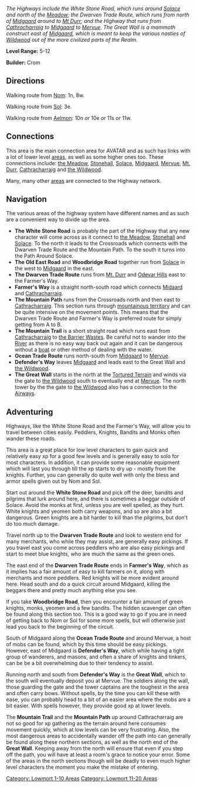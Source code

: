 *The Highways include the White Stone Road, which runs around
[Solace](:Category:_Town_Of_Solace "wikilink") and north of the
[Meadow](:Category:_Meadow "wikilink"); the Dwarven Trade Route, which
runs from north of [Midgaard](:Category:_Midgaard "wikilink") around to
[Mt Durr](:Category:_Mt_Durr "wikilink"); and the Highway that runs from
[Cathracharraig](:Category:_Cathracharraig "wikilink") to
[Midgaard](:Category:_Midgaard "wikilink") to
[Mervue](:Category:_Mervue "wikilink"). The Great Wall is a mammoth
construct east of [Midgaard](:Category:_Midgaard "wikilink"), which is
meant to keep the various nasties of
[Wildwood](:Category:_Wildwood "wikilink") out of the more civilized
parts of the Realm.*

**Level Range:** 5-12

**Builder:** Crom

## Directions

Walking route from [Nom](Nom "wikilink"): 1n, 8w.

Walking route from [Sol](Sol "wikilink"): 3e.

Walking route from [Aelmon](Aelmon "wikilink"): 10n *or* 10e *or* 11s
*or* 11w.

## Connections

This area is the main connection area for AVATAR and as such has links
with a lot of lower level [areas](:Category:_Areas "wikilink"), as well
as some higher ones too. These connections include: [the
Meadow](:Category:_Meadow "wikilink"),
[Stonehall](:Category:_Stonehall "wikilink"),
[Solace](:Category:_Town_Of_Solace "wikilink"),
[Midgaard](:Category:_Midgaard "wikilink"),
[Mervue](:Category:_Mervue "wikilink"), [Mt.
Durr](:Category:_Mt_Durr "wikilink"),
[Cathracharraig](:Category:_Cathracharraig "wikilink") and [the
Wildwood](:Category:_Wildwood "wikilink").

Many, many other [areas](:Category:_Areas "wikilink") are connected to
the Highway network.

## Navigation

The various areas of the highway system have different names and as such
are a convenient way to divide up the area.

-   **The White Stone Road** is probably the part of the Highway that
    any new character will come across as it connect to [the
    Meadow](:Category:_Meadow "wikilink"),
    [Stonehall](:Category:_Stonehall "wikilink") and
    [Solace](:Category:_Town_Of_Solace "wikilink"). To the north it
    leads to the Crossroads which connects with the Dwarven Trade Route
    and the Mountain Path. To the south it turns into the Path Around
    Solace.
-   **The Old East Road** and **Woodbridge Road** together run from
    [Solace](:Category:_Town_Of_Solace "wikilink") in the west to
    [Midgaard](:Category:_Midgaard "wikilink") in the east.
-   **The Dwarven Trade Route** runs from [Mt.
    Durr](:Category:_Mt_Durr "wikilink") and [Odevar
    Hills](:Category:_Odevar_Hills "wikilink") east to the Farmer's Way.
-   **Farmer's Way** is a straight north-south road which connects
    [Midaard](:Category:_Midgaard "wikilink") and
    [Cathracharraig](:Category:_Cathracharraig "wikilink").
-   **The Mountain Path** runs from the Crossroads north and then east
    to [Cathracharraig](:Category:_Cathracharraig "wikilink"). This
    section runs through [mountainous
    territory](Mountain_Terrain "wikilink") and can be quite intensive
    on the movement points. This means that the Dwarven Trade Route and
    Farmer's Way is preferred route for simply getting from A to B.
-   **The Mountain Trail** is a short straight road which runs east from
    [Cathracharraig](:Category:_Cathracharraig "wikilink") to [the
    Barrier Wastes](:Category:_Barrier_Wastes "wikilink"). Be careful
    not to wander into the
    [River](:Category:_Rivers_Of_Avatar "wikilink") as there is no easy
    way back out again and it can be dangerous without a
    [boat](:Category:_Boats "wikilink") or other method of dealing with
    the water.
-   **Ocean Trade Route** runs north-south from
    [Midgaard](:Category:_Midgaard "wikilink") to
    [Mervue](:Category:_Mervue "wikilink").
-   **Defender's Way** leaves [Midgaard](:Category:_Midgaard "wikilink")
    and leads east to the Great Wall and [the
    Wildwood](:Category:_Wildwood "wikilink").
-   **The Great Wall** starts in the north at the [Tortured
    Terrain](:Category:_Tortured_Terrain "wikilink") and winds via the
    gate to [the Wildwood](:Category:_Wildwood "wikilink") south to
    eventually end at [Mervue](:Category:_Mervue "wikilink"). The north
    tower by the the gate to [the
    Wildwood](:Category:_Wildwood "wikilink") also has a connection to
    the [Airways](:Category:_Airways "wikilink").

## Adventuring

Highways, like the White Stone Road and the Farmer's Way, will allow you
to travel between cities easily. Peddlers, Knights, Bandits and Monks
often wander these roads.

This area is a great place for low level characters to gain quick and
relatively easy xp for a good few levels and is generally easy to solo
for most characters. In addition, it can provide some reasonable
equipment which will last you through till the xp starts to dry up -
mostly from the knights. Further, you can generally do quite well with
only the bless and armor spells given out by Nom and Sol.

Start out around the **White Stone Road** and pick off the deer, bandits
and pilgrims that lurk around here, and there is sometimes a beggar
outside of Solace. Avoid the monks at first, unless you are well
spelled, as they hurt. White knights and yeomen both carry weapons, and
so are also a bit dangerous. Green knights are a bit harder to kill than
the pilgrims, but don't do too much damage.

Travel north up to the **Dwarven Trade Route** and look to western end
for many merchants, who while they may assist, are generally easy
pickings. If you travel east you come across peddlers who are also easy
pickings and start to meet blue knights, who are much the same as the
green ones.

The east end of the **Dwarven Trade Route** ends in **Farmer's Way**,
which as it implies has a fair amount of easy to kill farmers on it,
along with merchants and more peddlers. Red knights will be more evident
around here. Head south and do a quick circuit around Midgaard, killing
the beggars there and pretty much anything else you see.

If you take **Woodbridge Road**, then you encounter a fair amount of
green knights, monks, yeomen and a few bandits. The hidden scavenger can
often be found along this section too. This is a good way to go if you
are in need of getting back to Nom or Sol for some more spells, but will
otherwise just lead you back to the beginning of the circuit.

South of Midgaard along the **Ocean Trade Route** and around Mervue, a
host of mobs can be found, which by this time should be easy pickings.
However, east of Midgaard is **Defender's Way**, which while having a
tight group of wanderers, and masons, and often a share of knights and
tinkers, can be be a bit overwhelming due to their tendency to assist.

Running north and south from **Defender's Way** is the **Great Wall**,
which to the south will eventually deposit you at Mervue. The soldiers
along the wall, those guarding the gate and the tower captains are the
toughest in the area and often carry bows. Without spells, by the time
you can kill these with ease, you can probably head to a bit of an
easier area where the mobs are a bit easier. With spells however, they
provide good xp at lower levels.

The **Mountain Trail** and the **Mountain Path** up around
Cathracharraig are not so good for xp gathering as the terrain around
here consumes movement quickly, which at low levels can be very
frustrating. Also, the most dangerous areas to accidentally wander off
the path into can generally be found along these northern sections, as
well as the north end of the **Great Wall**. Keeping away from the north
will ensure that even if you step off the path, you will have at least a
room's grace to notice your error. Some of the areas in the north
sections though will be deadly to even much higher level characters the
moment you make the mistake of entering.

[Category: Lowmort 1-10 Areas](Category:_Lowmort_1-10_Areas "wikilink")
[Category: Lowmort 11-20
Areas](Category:_Lowmort_11-20_Areas "wikilink")
